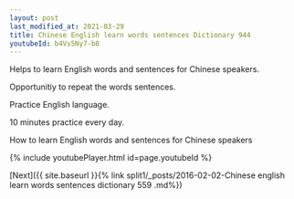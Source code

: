```yaml
---
layout: post
last_modified_at: 2021-03-29
title: Chinese English learn words sentences Dictionary 944 
youtubeId: b4Vs5Ny7-b8
---
```

 
 
Helps to learn English words and sentences for Chinese speakers.

Opportunitiy to repeat the words sentences. 

Practice English language. 
 
10 minutes practice every day. 
 
How to learn English words and sentences for Chinese speakers 
 
{% include youtubePlayer.html id=page.youtubeId %}
 
 
[Next]({{ site.baseurl }}{% link  split1/_posts/2016-02-02-Chinese english learn words sentences dictionary 559 .md%})
 
